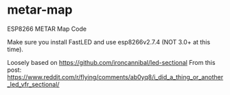 # metar-map
ESP8266 METAR Map Code

Make sure you install FastLED and use esp8266v2.7.4 (NOT 3.0+ at this time).

Loosely based on https://github.com/ironcannibal/led-sectional
From this post: https://www.reddit.com/r/flying/comments/ab0yq8/i_did_a_thing_or_another_led_vfr_sectional/
